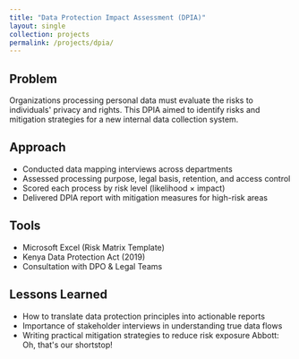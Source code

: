 ```yaml
---
title: "Data Protection Impact Assessment (DPIA)"
layout: single
collection: projects
permalink: /projects/dpia/
---
```


## Problem

Organizations processing personal data must evaluate the risks to individuals' privacy and rights. This DPIA aimed to identify risks and mitigation strategies for a new internal data collection system.

## Approach

- Conducted data mapping interviews across departments  
- Assessed processing purpose, legal basis, retention, and access control  
- Scored each process by risk level (likelihood × impact)  
- Delivered DPIA report with mitigation measures for high-risk areas

## Tools

- Microsoft Excel (Risk Matrix Template)  
- Kenya Data Protection Act (2019)  
- Consultation with DPO & Legal Teams

## Lessons Learned

- How to translate data protection principles into actionable reports  
- Importance of stakeholder interviews in understanding true data flows  
- Writing practical mitigation strategies to reduce risk exposure
Abbott: Oh, that's our shortstop!
